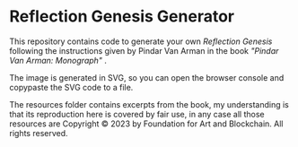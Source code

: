 # Reflection Genesis Generator

This repository contains code to generate your own _Reflection Genesis_ following the instructions given by Pindar Van Arman in the  book *"Pindar Van Arman: Monograph"* .

The image is generated in SVG, so you can open the browser console and copypaste the SVG code to a file.

The resources folder contains excerpts from the book, my understanding is that its reproduction here is covered by fair use, in any case all those resources are Copyright © 2023 by Foundation for Art and Blockchain. All rights reserved.
